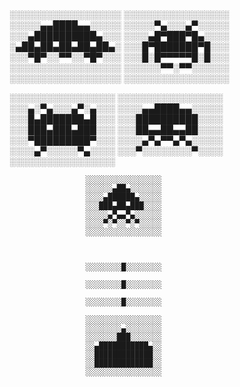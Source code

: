 
░░░░░░░░░░░░░░░░░░              ░░░░░░░░░░░░░░░░░
░░░░░▄▄████▄▄░░░░░              ░░░░░▀▄░░░▄▀░░░░░
░░░▄██████████▄░░░              ░░░░▄█▀███▀█▄░░░░
░▄██▄██▄██▄██▄██▄░              ░░░█▀███████▀█░░░
░░░▀█▀░░▀▀░░▀█▀░░░              ░░░█░█▀▀▀▀▀█░█░░░
░░░░░░░░░░░░░░░░░░              ░░░░░░▀▀░▀▀░░░░░░
░░░░░░░░░░░░░░░░░░              ░░░░░░░░░░░░░░░░░


                                           
░░░░░░░░░░░░░░░░░               ░░░░░░░░░░░░░░░░░
░░░▄░▀▄░░░▄▀░▄░░░               ░░░░▄▄████▄▄░░░░░               
░░░█▄███████▄█░░░               ░░░██████████░░░░               
░░░███▄███▄███░░░               ░░░██▄▄██▄▄██░░░░               
░░░▀█████████▀░░░               ░░░░▄▀▄▀▀▄▀▄░░░░░               
░░░░▄▀░░░░░▀▄░░░░               ░░░▀░░░░░░░░▀░░░░               
░░░░░░░░░░░░░░░░░
                        
                     ░░░░░░░░░░░░░░░░░
                     ░░░░░░▄██▄░░░░░░░
                     ░░░░▄██████▄░░░░░
                     ░░░███▄██▄███░░░░
                     ░░░░░▄▀▄▄▀▄░░░░░░
                     ░░░░▀░▀░░▀░▀░░░░░
                     ░░░░░░░░░░░░░░░░░



                     ░░░░░░░░█░░░░░░░░
                     
                     ░░░░░░░░█░░░░░░░░
                     
                     ░░░░░░░░█░░░░░░░░

                     ░░░░░░░░░░░░░░░░░
                     ░░░░░░░░▄░░░░░░░░
                     ░░░░░░░███░░░░░░░
                     ░░▄███████████▄░░
                     ░░█████████████░░
                     ░░█████████████░░
                     ░░░░░░░░░░░░░░░░░